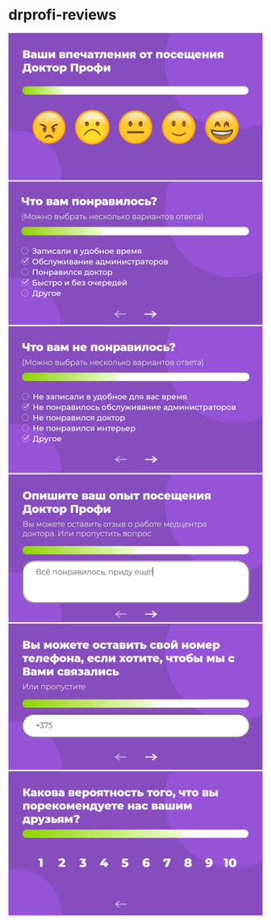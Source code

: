 # drprofi-reviews


<div id="header" align="center">
  <img width="600" src="https://github.com/weptashka/drprofi-reviews/blob/master/src/main/resources/static/img/screens/Screenshot_1.jpg">
  <img width="600" src="https://github.com/weptashka/drprofi-reviews/blob/master/src/main/resources/static/img/screens/Screenshot_2.jpg">
  <img width="600" src="https://github.com/weptashka/drprofi-reviews/blob/master/src/main/resources/static/img/screens/Screenshot_3.jpg">
  <img width="600" src="https://github.com/weptashka/drprofi-reviews/blob/master/src/main/resources/static/img/screens/Screenshot_4.jpg">
  <img width="600" src="https://github.com/weptashka/drprofi-reviews/blob/master/src/main/resources/static/img/screens/Screenshot_5.jpg">
  <img width="600" src="https://github.com/weptashka/drprofi-reviews/blob/master/src/main/resources/static/img/screens/Screenshot_6.jpg">
</div>
